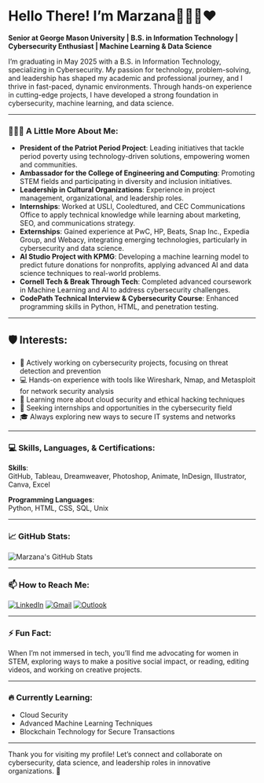 # Hello There! I’m Marzana👩🏽‍💻❤️

**Senior at George Mason University | B.S. in Information Technology | Cybersecurity Enthusiast | Machine Learning & Data Science**

I’m graduating in May 2025 with a B.S. in Information Technology, specializing in Cybersecurity. My passion for technology, problem-solving, and leadership has shaped my academic and professional journey, and I thrive in fast-paced, dynamic environments. Through hands-on experience in cutting-edge projects, I have developed a strong foundation in cybersecurity, machine learning, and data science.


---


### 👩🏽‍💻 A Little More About Me:
- **President of the Patriot Period Project**: Leading initiatives that tackle period poverty using technology-driven solutions, empowering women and communities.
- **Ambassador for the College of Engineering and Computing**: Promoting STEM fields and participating in diversity and inclusion initiatives.
- **Leadership in Cultural Organizations**: Experience in project management, organizational, and leadership roles.
- **Internships**: Worked at USLI, Cooledtured, and CEC Communications Office to apply technical knowledge while learning about marketing, SEO, and communications strategy.
- **Externships**: Gained experience at PwC, HP, Beats, Snap Inc., Expedia Group, and Webacy, integrating emerging technologies, particularly in cybersecurity and data science.
- **AI Studio Project with KPMG**: Developing a machine learning model to predict future donations for nonprofits, applying advanced AI and data science techniques to real-world problems.
- **Cornell Tech & Break Through Tech**: Completed advanced coursework in Machine Learning and AI to address cybersecurity challenges.
- **CodePath Technical Interview & Cybersecurity Course**: Enhanced programming skills in Python, HTML, and penetration testing.

---


## 🛡️ Interests:
- 🔐 Actively working on cybersecurity projects, focusing on threat detection and prevention
- 💻 Hands-on experience with tools like Wireshark, Nmap, and Metasploit for network security analysis
- 📖 Learning more about cloud security and ethical hacking techniques
- 🎯 Seeking internships and opportunities in the cybersecurity field
- 🎓 Always exploring new ways to secure IT systems and networks
---

### 💻 Skills, Languages, & Certifications:

**Skills**:  
GitHub, Tableau, Dreamweaver, Photoshop, Animate, InDesign, Illustrator, Canva, Excel

**Programming Languages**:  
Python, HTML, CSS, SQL, Unix

---

### 📈 GitHub Stats:
![Marzana's GitHub Stats](https://github-readme-stats.vercel.app/api?username=marzanaafroz&show_icons=true&theme=radical)

---

### 📫 How to Reach Me:
[![LinkedIn](https://img.shields.io/badge/LinkedIn-0077B5?style=for-the-badge&logo=linkedin&logoColor=white)](https://www.linkedin.com/in/marzana-afroz/) 
[![Gmail](https://img.shields.io/badge/Gmail-D14836?style=for-the-badge&logo=gmail&logoColor=white)](mailto:marzanaafroz123@gmail.com)
[![Outlook](https://img.shields.io/badge/Outlook-0078D4?style=for-the-badge&logo=microsoft-outlook&logoColor=white)](mailto:mafroz@gmu.edu) 


---

### ⚡ Fun Fact:
When I’m not immersed in tech, you’ll find me advocating for women in STEM, exploring ways to make a positive social impact, or reading, editing videos, and working on creative projects.

---

### 🔥 Currently Learning:
- Cloud Security
- Advanced Machine Learning Techniques
- Blockchain Technology for Secure Transactions

---

Thank you for visiting my profile! Let’s connect and collaborate on cybersecurity, data science, and leadership roles in innovative organizations. 🤝
